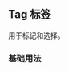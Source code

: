 ## Tag 标签
用于标记和选择。

### 基础用法
<el-card shadow="never">
<template #header>
  <el-tag>标签一</el-tag>
  <el-tag type="success">标签二</el-tag>
  <el-tag type="info">标签三</el-tag>
  <el-tag type="warning">标签四</el-tag>
  <el-tag type="danger">标签五</el-tag>
</template>
<el-code collapse>
<!--
<el-tag>标签一</el-tag>
<el-tag type="success">标签二</el-tag>
<el-tag type="info">标签三</el-tag>
<el-tag type="warning">标签四</el-tag>
<el-tag type="danger">标签五</el-tag>
-->
</el-code>
</el-card>
